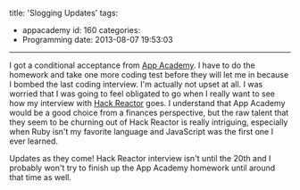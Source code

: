 title: 'Slogging Updates'
tags:
  - appacademy
id: 160
categories:
  - Programming
date: 2013-08-07 19:53:03
---

I got a conditional acceptance from [App Academy](http://appacademy.io). I have to do the homework and take one more coding test before they will let me in because I bombed the last coding interview. I'm actually not upset at all. I was worried that I was going to feel obligated to go when I really want to see how my interview with [Hack Reactor](http://hackreactor.com) goes. I understand that App Academy would be a good choice from a finances perspective, but the raw talent that they seem to be churning out of Hack Reactor is really intriguing, especially when Ruby isn't my favorite language and JavaScript was the first one I ever learned.

Updates as they come! Hack Reactor interview isn't until the 20th and I probably won't try to finish up the App Academy homework until around that time as well.